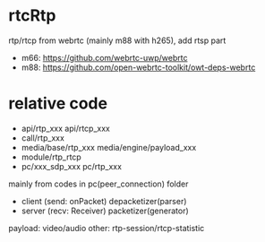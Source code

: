 # rtcRtp
rtp/rtcp from webrtc (mainly m88 with h265), add rtsp part

- m66: https://github.com/webrtc-uwp/webrtc
- m88: https://github.com/open-webrtc-toolkit/owt-deps-webrtc

# relative code

- api/rtp_xxx api/rtcp_xxx
- call/rtp_xxx
- media/base/rtp_xxx media/engine/payload_xxx
- module/rtp_rtcp
- pc/xxx_sdp_xxx pc/rtp_xxx

mainly from codes in pc(peer_connection) folder

- client (send: onPacket)
    depacketizer(parser)
- server (recv: Receiver)
    packetizer(generator)

payload: video/audio
other: rtp-session/rtcp-statistic
